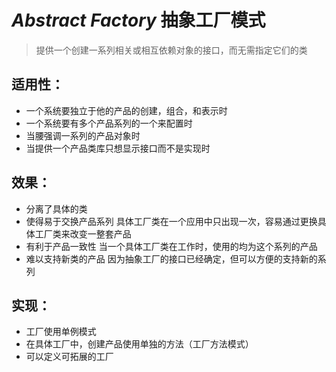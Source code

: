 #  ***Abstract Factory*** 抽象工厂模式
>提供一个创建一系列相关或相互依赖对象的接口，而无需指定它们的类
## 适用性：
* 一个系统要独立于他的产品的创建，组合，和表示时
* 一个系统要有多个产品系列的一个来配置时
* 当腰强调一系列的产品对象时
* 当提供一个产品类库只想显示接口而不是实现时

## 效果：
* 分离了具体的类
* 使得易于交换产品系列 具体工厂类在一个应用中只出现一次，容易通过更换具体工厂类来改变一整套产品
* 有利于产品一致性 当一个具体工厂类在工作时，使用的均为这个系列的产品
* 难以支持新类的产品 因为抽象工厂的接口已经确定，但可以方便的支持新的系列
## 实现：
* 工厂使用单例模式
* 在具体工厂中，创建产品使用单独的方法（工厂方法模式）
* 可以定义可拓展的工厂

